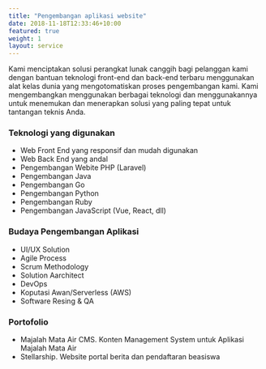 ```yaml
---
title: "Pengembangan aplikasi website"
date: 2018-11-18T12:33:46+10:00
featured: true
weight: 1
layout: service
---
```


Kami menciptakan solusi perangkat lunak canggih bagi pelanggan kami dengan bantuan teknologi front-end dan back-end terbaru menggunakan alat kelas dunia yang mengotomatiskan proses pengembangan kami. Kami mengembangkan menggunakan berbagai teknologi dan menggunakannya untuk menemukan dan menerapkan solusi yang paling tepat untuk tantangan teknis Anda.

### Teknologi yang digunakan
- Web Front End yang responsif dan mudah digunakan
- Web Back End yang andal
- Pengembangan Webite PHP (Laravel)
- Pengembangan Java
- Pengembangan Go
- Pengembangan Python
- Pengembangan Ruby
- Pengembangan JavaScript (Vue, React, dll)

### Budaya Pengembangan Aplikasi
- UI/UX Solution
- Agile Process
- Scrum Methodology
- Solution Aarchitect
- DevOps
- Koputasi Awan/Serverless (AWS)
- Software Resing & QA

### Portofolio
- Majalah Mata Air CMS. Konten Management System untuk Aplikasi Majalah Mata Air
- Stellarship. Website portal berita dan pendaftaran beasiswa
